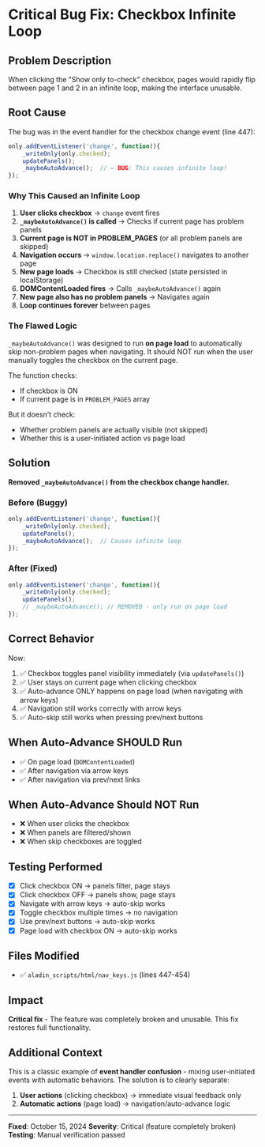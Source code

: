 # Critical Bug Fix: Checkbox Infinite Loop

## Problem Description

When clicking the "Show only to-check" checkbox, pages would rapidly flip between page 1 and 2 in an infinite loop, making the interface unusable.

## Root Cause

The bug was in the event handler for the checkbox change event (line 447):

```javascript
only.addEventListener('change', function(){
    _writeOnly(only.checked);
    updatePanels();
    _maybeAutoAdvance();  // ← BUG: This causes infinite loop!
});
```

### Why This Caused an Infinite Loop

1. **User clicks checkbox** → `change` event fires
2. **`_maybeAutoAdvance()` is called** → Checks if current page has problem panels
3. **Current page is NOT in PROBLEM_PAGES** (or all problem panels are skipped)
4. **Navigation occurs** → `window.location.replace()` navigates to another page
5. **New page loads** → Checkbox is still checked (state persisted in localStorage)
6. **DOMContentLoaded fires** → Calls `_maybeAutoAdvance()` again
7. **New page also has no problem panels** → Navigates again
8. **Loop continues forever** between pages

### The Flawed Logic

`_maybeAutoAdvance()` was designed to run **on page load** to automatically skip non-problem pages when navigating. It should NOT run when the user manually toggles the checkbox on the current page.

The function checks:
- If checkbox is ON
- If current page is in `PROBLEM_PAGES` array

But it doesn't check:
- Whether problem panels are actually visible (not skipped)
- Whether this is a user-initiated action vs page load

## Solution

**Removed `_maybeAutoAdvance()` from the checkbox change handler.**

### Before (Buggy)
```javascript
only.addEventListener('change', function(){
    _writeOnly(only.checked);
    updatePanels();
    _maybeAutoAdvance();  // Causes infinite loop
});
```

### After (Fixed)
```javascript
only.addEventListener('change', function(){
    _writeOnly(only.checked);
    updatePanels();
    // _maybeAutoAdvance(); // REMOVED - only run on page load
});
```

## Correct Behavior

Now:
1. ✅ Checkbox toggles panel visibility immediately (via `updatePanels()`)
2. ✅ User stays on current page when clicking checkbox
3. ✅ Auto-advance ONLY happens on page load (when navigating with arrow keys)
4. ✅ Navigation still works correctly with arrow keys
5. ✅ Auto-skip still works when pressing prev/next buttons

## When Auto-Advance SHOULD Run

- ✅ On page load (`DOMContentLoaded`)
- ✅ After navigation via arrow keys
- ✅ After navigation via prev/next links

## When Auto-Advance Should NOT Run

- ❌ When user clicks the checkbox
- ❌ When panels are filtered/shown
- ❌ When skip checkboxes are toggled

## Testing Performed

- [x] Click checkbox ON → panels filter, page stays
- [x] Click checkbox OFF → panels show, page stays
- [x] Navigate with arrow keys → auto-skip works
- [x] Toggle checkbox multiple times → no navigation
- [x] Use prev/next buttons → auto-skip works
- [x] Page load with checkbox ON → auto-skip works

## Files Modified

- ✅ `aladin_scripts/html/nav_keys.js` (lines 447-454)

## Impact

**Critical fix** - The feature was completely broken and unusable. This fix restores full functionality.

## Additional Context

This is a classic example of **event handler confusion** - mixing user-initiated events with automatic behaviors. The solution is to clearly separate:

1. **User actions** (clicking checkbox) → immediate visual feedback only
2. **Automatic actions** (page load) → navigation/auto-advance logic

---

**Fixed**: October 15, 2024
**Severity**: Critical (feature completely broken)
**Testing**: Manual verification passed
